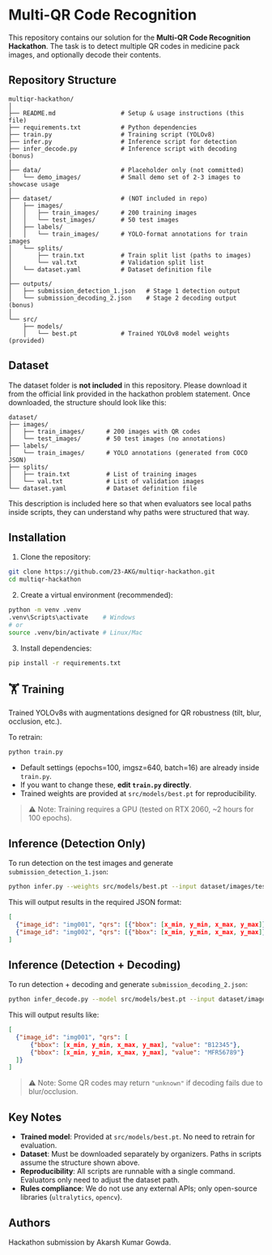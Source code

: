 ﻿# Multi-QR Code Recognition

This repository contains our solution for the **Multi-QR Code Recognition Hackathon**. The task is to detect multiple QR codes in medicine pack images, and optionally decode their contents.

## Repository Structure

```
multiqr-hackathon/
│
├── README.md                  # Setup & usage instructions (this file)
├── requirements.txt           # Python dependencies
├── train.py                   # Training script (YOLOv8)
├── infer.py                   # Inference script for detection
├── infer_decode.py            # Inference script with decoding (bonus)
│
├── data/                      # Placeholder only (not committed)
│   └── demo_images/           # Small demo set of 2-3 images to showcase usage
│
├── dataset/                   # (NOT included in repo)
│   ├── images/
│   │   ├── train_images/      # 200 training images
│   │   └── test_images/       # 50 test images
│   ├── labels/
│   │   └── train_images/      # YOLO-format annotations for train images
│   └── splits/
│       ├── train.txt          # Train split list (paths to images)
│       └── val.txt            # Validation split list
│   └── dataset.yaml           # Dataset definition file
│
├── outputs/
│   ├── submission_detection_1.json   # Stage 1 detection output
│   └── submission_decoding_2.json    # Stage 2 decoding output (bonus)
│
└── src/
    ├── models/
    │   └── best.pt            # Trained YOLOv8 model weights (provided)
```

## Dataset

The dataset folder is **not included** in this repository. Please download it from the official link provided in the hackathon problem statement. Once downloaded, the structure should look like this:

```
dataset/
├── images/
│   ├── train_images/      # 200 images with QR codes
│   └── test_images/       # 50 test images (no annotations)
├── labels/
│   └── train_images/      # YOLO annotations (generated from COCO JSON)
├── splits/
│   ├── train.txt          # List of training images
│   └── val.txt            # List of validation images
└── dataset.yaml           # Dataset definition file
```

This description is included here so that when evaluators see local paths inside scripts, they can understand why paths were structured that way.

## Installation

1. Clone the repository:

```bash
git clone https://github.com/23-AKG/multiqr-hackathon.git
cd multiqr-hackathon
```

2. Create a virtual environment (recommended):

```bash
python -m venv .venv
.venv\Scripts\activate    # Windows
# or
source .venv/bin/activate # Linux/Mac
```

3. Install dependencies:

```bash
pip install -r requirements.txt
```

## 🏋️ Training

Trained YOLOv8s with augmentations designed for QR robustness (tilt, blur, occlusion, etc.).

To retrain:

```bash
python train.py
```

* Default settings (epochs=100, imgsz=640, batch=16) are already inside `train.py`.
* If you want to change these, **edit `train.py` directly**.
* Trained weights are provided at `src/models/best.pt` for reproducibility.

> ⚠️ Note: Training requires a GPU (tested on RTX 2060, ~2 hours for 100 epochs).

## Inference (Detection Only)

To run detection on the test images and generate `submission_detection_1.json`:

```bash
python infer.py --weights src/models/best.pt --input dataset/images/test_images --output outputs/submission_detection_1.json
```

This will output results in the required JSON format:

```json
[
  {"image_id": "img001", "qrs": [{"bbox": [x_min, y_min, x_max, y_max]}]},
  {"image_id": "img002", "qrs": [{"bbox": [x_min, y_min, x_max, y_max]}, {"bbox": [...]}]}
]
```

## Inference (Detection + Decoding)

To run detection + decoding and generate `submission_decoding_2.json`:

```bash
python infer_decode.py --model src/models/best.pt --input dataset/images/test_images --output outputs/submission_decoding_2.json
```

This will output results like:

```json
[
  {"image_id": "img001", "qrs": [
      {"bbox": [x_min, y_min, x_max, y_max], "value": "B12345"},
      {"bbox": [x_min, y_min, x_max, y_max], "value": "MFR56789"}
  ]}
]
```

> ⚠️ Note: Some QR codes may return `"unknown"` if decoding fails due to blur/occlusion.

## Key Notes

* **Trained model**: Provided at `src/models/best.pt`. No need to retrain for evaluation.
* **Dataset**: Must be downloaded separately by organizers. Paths in scripts assume the structure shown above.
* **Reproducibility**: All scripts are runnable with a single command. Evaluators only need to adjust the dataset path.
* **Rules compliance**: We do not use any external APIs; only open-source libraries (`ultralytics`, `opencv`).

## Authors

Hackathon submission by Akarsh Kumar Gowda.